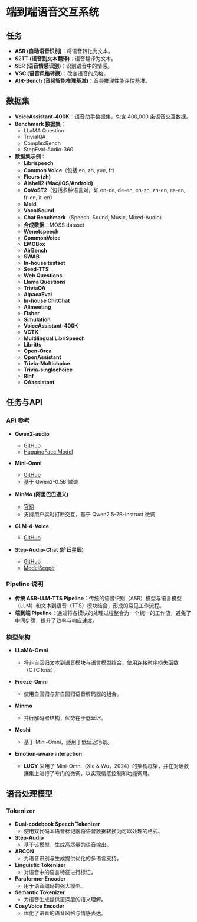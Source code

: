 # 端到端语音交互系统

## 任务
- **ASR (自动语音识别)**：将语音转化为文本。
- **S2TT (语音到文本翻译)**：语音翻译为文本。
- **SER (语音情感识别)**：识别语音中的情感。
- **VSC (语音风格转换)**：改变语音的风格。
- **AIR-Bench (音频智能推理基准)**：音频推理性能评估基准。

## 数据集
- **VoiceAssistant-400K**：语音助手数据集，包含 400,000 条语音交互数据。
- **Benchmark 数据集**：
  - LLaMA Question
  - TrivialQA
  - ComplexBench
  - StepEval-Audio-360
- **数据集示例**：
  - **Librispeech**
  - **Common Voice**（包括 en, zh, yue, fr）
  - **Fleurs (zh)**
  - **Aishell2 (Mac/iOS/Android)**
  - **CoVoST2**（包括多种语言对，如 en-de, de-en, en-zh, zh-en, es-en, fr-en, it-en）
  - **Meld**
  - **VocalSound**
  - **Chat Benchmark**（Speech, Sound, Music, Mixed-Audio）
  - **合成数据**：MOSS dataset  
  - **Wenetspeech**
  - **CommonVoice**
  - **EMOBox**
  - **AirBench**
  - **SWAB**
  - **In-house testset**
  - **Seed-TTS**
  - **Web Questions**
  - **Llama Questions**
  - **TriviaQA**
  - **AlpacaEval**
  - **In-house ChitChat**
  - **Alimeeting**
  - **Fisher**
  - **Simulation**
  - **VoiceAssistant-400K**
  - **VCTK**
  - **Multilingual LibriSpeech**
  - **Libritts**
  - **Open-Orca**
  - **OpenAssistant**
  - **Trivia-Multichoice**
  - **Trivia-singlechoice**
  - **Rlhf**
  - **QAassistant**

## 任务与API
### API 参考
- **Qwen2-audio**  
  - [GitHub](https://github.com/QwenLM/Qwen2-Audio)
  - [HuggingFace Model](https://huggingface.co/Qwen/Qwen2-Audio-7B-Instruct)

- **Mini-Omni**  
  - [GitHub](https://github.com/gpt-omni/mini-omni)
  - 基于 Qwen2-0.5B 微调

- **MinMo (阿里巴巴通义)**  
  - [官网](https://funaudiollm.github.io/minmo/)
  - 支持用户实时打断交互，基于 Qwen2.5-7B-Instruct 微调

- **GLM-4-Voice**  
  - [GitHub](https://github.com/THUDM/GLM-4-Voice/tree/main)

- **Step-Audio-Chat (阶跃星辰)**  
  - [GitHub](https://github.com/stepfun-ai/Step-Audio)
  - [ModelScope](https://modelscope.cn/models/stepfun-ai/Step-Audio-Chat/files)

### Pipeline 说明
- **传统 ASR-LLM-TTS Pipeline**：传统的语音识别（ASR）模型与语言模型（LLM）和文本到语音（TTS）模块结合，形成的常见工作流程。
- **端到端 Pipeline**：通过将各模块的处理过程整合为一个统一的工作流，避免了中间步骤，提升了效率与响应速度。

### 模型架构
- **LLaMA-Omni**  
  - 将非自回归文本到语音模块与语言模型结合，使用连接时序损失函数（CTC loss）。
  
- **Freeze-Omni**  
  - 使用自回归与非自回归语音解码器的组合。

- **Minmo**  
  - 并行解码器结构，优势在于低延迟。

- **Moshi**  
  - 基于 Mini-Omni，适用于低延迟场景。

- **Emotion-aware interaction**  
  - **LUCY** 采用了 Mini-Omni（Xie & Wu，2024）的架构框架，并在对话数据集上进行了专门的微调，以实现情感控制和功能调用。

## 语音处理模型
### Tokenizer
- **Dual-codebook Speech Tokenizer**
  - 使用双代码本语音标记器将语音数据转换为可以处理的格式。
- **Step-Audio**  
  - 基于该模型，生成高质量的语音输出。
- **ARCON**  
  - 为语音识别与生成提供优化的多语言支持。
- **Linguistic Tokenizer**  
  - 对语音中的语言特征进行标记。
- **Paraformer Encoder**  
  - 用于语音编码的强大模型。
- **Semantic Tokenizer**  
  - 为语音生成提供更深层的语义理解。
- **CosyVoice Encoder**  
  - 优化了语音的语音风格与情感表达。

